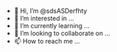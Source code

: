 - 👋 Hi, I’m @sdsASDerfhty
- 👀 I’m interested in ...
- 🌱 I’m currently learning ...
- 💞️ I’m looking to collaborate on ...
- 📫 How to reach me ...

<!---
sdsASDerfhty/sdsASDerfhty is a ✨ special ✨ repository because its `README.md` (this file) appears on your GitHub profile.
You can click the Preview link to take a look at your changes.
--->
